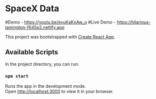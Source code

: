 # SpaceX Data

#Demo - https://youtu.be/evuKaKxAw_o
#Live Demo - https://hilarious-lamington-f645e2.netlify.app

This project was bootstrapped with [Create React App](https://github.com/facebook/create-react-app).

## Available Scripts

In the project directory, you can run:

### `npm start`

Runs the app in the development mode.\
Open [http://localhost:3000](http://localhost:3000) to view it in your browser.
